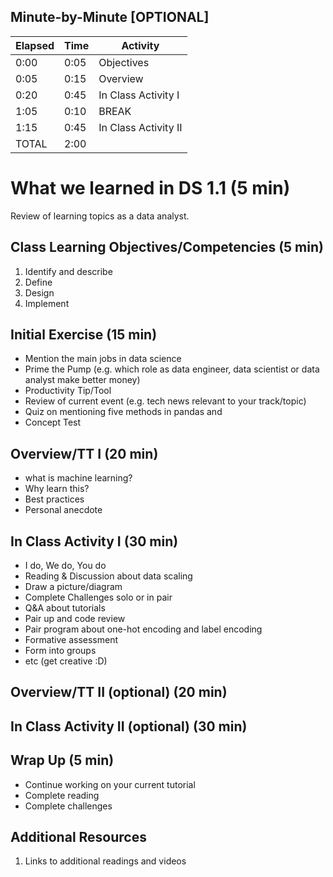 ## Minute-by-Minute [OPTIONAL]

| **Elapsed** | **Time**  | **Activity**              |
| ----------- | --------- | ------------------------- |
| 0:00        | 0:05      | Objectives                |
| 0:05        | 0:15      | Overview                  |
| 0:20        | 0:45      | In Class Activity I       |
| 1:05        | 0:10      | BREAK                     |
| 1:15        | 0:45      | In Class Activity II      |
| TOTAL       | 2:00      |                           |

# What we learned in DS 1.1 (5 min)

Review of learning topics as a data analyst.

## Class Learning Objectives/Competencies (5 min)

1. Identify and describe
1. Define
1. Design
1. Implement

## Initial Exercise (15 min)

- Mention the main jobs in data science
- Prime the Pump (e.g. which role as data engineer, data scientist or data analyst make better money)
- Productivity Tip/Tool
- Review of current event (e.g. tech news relevant to your track/topic)
- Quiz on mentioning five methods in pandas and
- Concept Test

## Overview/TT I (20 min)

- what is machine learning?
- Why learn this?
- Best practices
- Personal anecdote

## In Class Activity I (30 min)

- I do, We do, You do
- Reading & Discussion about data scaling
- Draw a picture/diagram
- Complete Challenges solo or in pair
- Q&A about tutorials
- Pair up and code review
- Pair program about one-hot encoding and label encoding
- Formative assessment
- Form into groups
- etc (get creative :D)

## Overview/TT II (optional) (20 min)

## In Class Activity II (optional) (30 min)

## Wrap Up (5 min)

- Continue working on your current tutorial
- Complete reading
- Complete challenges

## Additional Resources

1. Links to additional readings and videos

